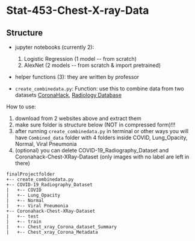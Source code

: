 # Stat-453-Chest-X-ray-Data


## Structure
- jupyter notebooks (currently 2):
  1. Logistic Regression (1 model -- from scratch)
  2. AlexNet (2 models -- from scratch & import pretrained)

- helper functions (3): they are written by professor

- ```create_combinedata.py```:
Function: use this to combine data from two datasets [CoronaHack](https://www.kaggle.com/praveengovi/coronahack-chest-xraydataset), [Radiology Database](https://www.kaggle.com/tawsifurrahman/covid19-radiography-database)

How to use:
  1. download from 2 websites above and extract them
  2. make sure folder is structure below (NOT in compressed form)!!!
  3. after running ```create_combinedata.py``` in terminal or other ways you will have ```Combined_data``` folder with 4 folders inside COVID, Lung_Opacity, Normal, Viral Pneumonia
  4. (optional) you can delete COVID-19_Radiography_Dataset and Coronahack-Chest-XRay-Dataset (only images with no label are left in there)

```
finalProjectfolder
+-- create_combinedata.py
+-- COVID-19_Radiography_Dataset
|   +-- COVID
|   +-- Lung_Opacity
|   +-- Normal
|   +-- Viral Pneumonia
+-- Coronahack-Chest-XRay-Dataset
|   +-- test
|   +-- train
|   +-- Chest_xray_Corona_dataset_Summary
|   +-- Chest_xray_Corona_Metadata


```
